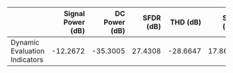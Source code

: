 |                               |   Signal Power (dB) |   DC Power (dB) |   SFDR (dB) |   THD (dB) |   SNR (dB) |   SNDR (dB) |    ENOB |
|:------------------------------|--------------------:|----------------:|------------:|-----------:|-----------:|------------:|--------:|
| Dynamic Evaluation Indicators |            -12.2672 |        -35.3005 |     27.4308 |   -28.6647 |    17.8631 |     17.5162 | 2.61731 |